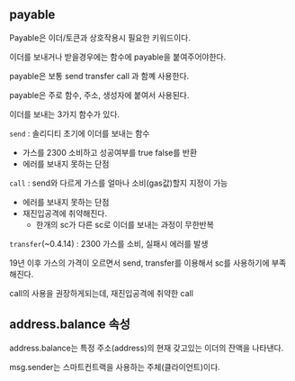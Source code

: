 ## payable

Payable은 이더/토큰과 상호작용시 필요한 키워드이다.

이더를 보내거나 받을경우에는 함수에 payable을 붙여주어야한다.

payable은 보통 send transfer call 과 함꼐 사용한다.

payable은 주로 함수, 주소, 생성자에 붙여서 사용된다.

이더를 보내는 3가지 함수가 있다.

`send` : 솔리디티 초기에 이더를 보내는 함수
-  가스를 2300 소비하고 성공여부를 true false를 반환
- 에러를 보내지 못하는 단점

`call` : send와 다르게 가스를 얼마나 소비(gas값)할지 지정이 가능
- 에러를 보내지 못하는 단점
- 재진입공격에 취약해진다.
    - 한개의 sc가 다른 sc로 이더를 보내는 과정이 무한반복

`transfer`(~0.4.14) : 2300 가스를 소비, 실패시 에러를 발생

19년 이후 가스의 가격이 오르면서 send, transfer를 이용해서 sc를 사용하기에 부족해진다.

call의 사용을 권장하게되는데, 재진입공격에 취약한 call

## address.balance 속성

address.balance는 특정 주소(address)의 현재 갖고있는 이더의 잔액을 나타낸다.

msg.sender는 스마트컨트랙을 사용하는 주체(클라이언트)이다.
